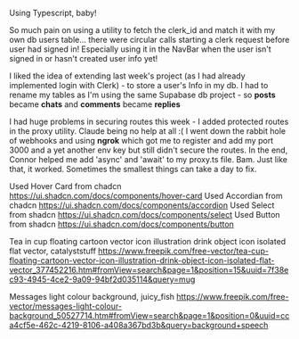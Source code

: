 Using Typescript, baby!

So much pain on using a utility to fetch the clerk_id and match it with my own db users table... there were circular calls starting a clerk request before user had signed in! Especially using it in the NavBar when the user isn't signed in or hasn't created user info yet!

I liked the idea of extending last week's project (as I had already implemented login with Clerk) - to store a user's Info in my db. I had to rename my tables as I'm using the same Supabase db project - so **posts** became **chats** and **comments** became **replies**

I had huge problems in securing routes this week - I added protected routes in the proxy utility. Claude being no help at all :( I went down the rabbit hole of webhooks and using **ngrok** which got me to register and add my port 3000 and a yet another env key but still didn't secure the routes. In the end, Connor helped me add 'async' and 'await' to my proxy.ts file. Bam. Just like that, it worked. Sometimes the smallest things can take a day to fix.

Used Hover Card from chadcn https://ui.shadcn.com/docs/components/hover-card
Used Accordian from chadcn https://ui.shadcn.com/docs/components/accordion
Used Select from shadcn https://ui.shadcn.com/docs/components/select
Used Button from shadcn https://ui.shadcn.com/docs/components/button

Tea in cup floating cartoon vector icon illustration drink object icon isolated flat vector, catalyststuff
https://www.freepik.com/free-vector/tea-cup-floating-cartoon-vector-icon-illustration-drink-object-icon-isolated-flat-vector_377452216.htm#fromView=search&page=1&position=15&uuid=7f38ec93-4945-4ce2-9a09-94bf2d035114&query=mug

Messages light colour background, juicy_fish
https://www.freepik.com/free-vector/messages-light-colour-background_50527714.htm#fromView=search&page=1&position=0&uuid=cca4cf5e-462c-4219-8106-a408a367bd3b&query=background+speech
